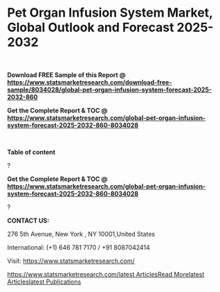 <h1>Pet Organ Infusion System Market, Global Outlook and Forecast 2025-2032</h1><br/><p><strong>Download FREE Sample of this Report @ <a href="https://www.statsmarketresearch.com/download-free-sample/8034028/global-pet-organ-infusion-system-forecast-2025-2032-860">https://www.statsmarketresearch.com/download-free-sample/8034028/global-pet-organ-infusion-system-forecast-2025-2032-860</a></strong></p>
 
 
 
 <div><b>Get the Complete Report & TOC @ <a href="https://www.statsmarketresearch.com/global-pet-organ-infusion-system-forecast-2025-2032-860-8034028">https://www.statsmarketresearch.com/global-pet-organ-infusion-system-forecast-2025-2032-860-8034028</a></b></div>
 
 
 
 <p><br />
 
 <b>Table of content</b></p>
 
 
 
 <p>? </p>
 
 
 
 <div><b>Get the Complete Report & TOC @ <a href="https://www.statsmarketresearch.com/global-pet-organ-infusion-system-forecast-2025-2032-860-8034028">https://www.statsmarketresearch.com/global-pet-organ-infusion-system-forecast-2025-2032-860-8034028</a></b></div>
 
 
 
 <p>? </p>
 
 
 
 <p><b>CONTACT US:</b><br />
 
 276 5th Avenue, New York , NY 10001,United States<br />
 
 International: (+1) 646 781 7170 / +91 8087042414<br />
 
 Visit: <a href="https://www.statsmarketresearch.com/">https://www.statsmarketresearch.com/</a><br />
 
 <a href="https://gyeongbokgung.com">https://www.statsmarketresearch.com/</a><a href="https://hallyeomaritime.com">latest Articles</a><a href="https://jingwansa.com">Read More</a><a href="https://nguoiviet.jp/">latest Articles</a><a href="https://www.intelmarketresearch.com/">latest Publications</a></p>